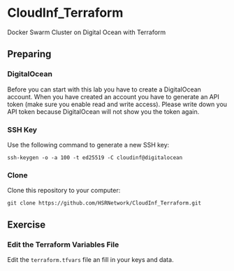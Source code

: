 # CloudInf_Terraform
Docker Swarm Cluster on Digital Ocean with Terraform

## Preparing

### DigitalOcean
Before you can start with this lab you have to create a DigitalOcean account. When you have created an account you have to generate an API token (make sure you enable read and write access). Please write down you API token because DigitalOcean will not show you the token again.

### SSH Key
Use the following command to generate a new SSH key:
```
ssh-keygen -o -a 100 -t ed25519 -C cloudinf@digitalocean
```

### Clone
Clone this repository to your computer:
```
git clone https://github.com/HSRNetwork/CloudInf_Terraform.git
```

## Exercise
### Edit the Terraform Variables File
Edit the `terraform.tfvars` file an fill in your keys and data.
